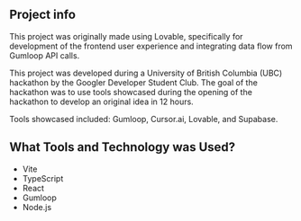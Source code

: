 ## Project info

This project was originally made using Lovable, specifically for development of the frontend user experience and integrating data flow from Gumloop API calls. 

This project was developed during a University of British Columbia (UBC) hackathon by the Googler Developer Student Club. The goal of the hackathon was to use tools showcased during the opening of the hackathon to develop an original idea in 12 hours. 

Tools showcased included: Gumloop, Cursor.ai, Lovable, and Supabase. 

## What Tools and Technology was Used?

- Vite
- TypeScript
- React
- Gumloop
- Node.js


